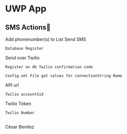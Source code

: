 # UWP App

 

## SMS Actions🔧
 Add phonenumber(s) to List
 Send SMS
 ```
 Database Register
 ```
 Send over Twilio
 ```
 Register on db Twilio confirmation code

Config.xml File got values for connectionString Name
```
API url
```
Twilio accountSid
```
Twilio Token
```
Twilio Number
```

##
César Benítez

